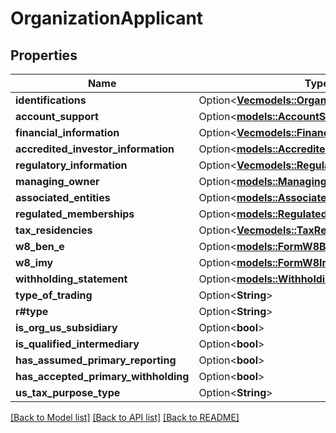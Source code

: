 # OrganizationApplicant

## Properties

Name | Type | Description | Notes
------------ | ------------- | ------------- | -------------
**identifications** | Option<[**Vec<models::OrganizationIdentification>**](OrganizationIdentification.md)> |  | [optional]
**account_support** | Option<[**models::AccountSupportType**](AccountSupportType.md)> |  | [optional]
**financial_information** | Option<[**Vec<models::FinancialInformation>**](FinancialInformation.md)> |  | [optional]
**accredited_investor_information** | Option<[**models::AccreditedInvestorInformation**](AccreditedInvestorInformation.md)> |  | [optional]
**regulatory_information** | Option<[**Vec<models::RegulatoryInformation>**](RegulatoryInformation.md)> |  | [optional]
**managing_owner** | Option<[**models::ManagingOwner**](ManagingOwner.md)> |  | [optional]
**associated_entities** | Option<[**models::AssociatedEntities**](AssociatedEntities.md)> |  | [optional]
**regulated_memberships** | Option<[**models::RegulatedMemberships**](RegulatedMemberships.md)> |  | [optional]
**tax_residencies** | Option<[**Vec<models::TaxResidency>**](TaxResidency.md)> |  | [optional]
**w8_ben_e** | Option<[**models::FormW8Bene**](FormW8BENE.md)> |  | [optional]
**w8_imy** | Option<[**models::FormW8Imy**](FormW8IMY.md)> |  | [optional]
**withholding_statement** | Option<[**models::WithholdingStatementType**](WithholdingStatementType.md)> |  | [optional]
**type_of_trading** | Option<**String**> |  | [optional]
**r#type** | Option<**String**> |  | [optional]
**is_org_us_subsidiary** | Option<**bool**> |  | [optional]
**is_qualified_intermediary** | Option<**bool**> |  | [optional]
**has_assumed_primary_reporting** | Option<**bool**> |  | [optional]
**has_accepted_primary_withholding** | Option<**bool**> |  | [optional]
**us_tax_purpose_type** | Option<**String**> |  | [optional]

[[Back to Model list]](../README.md#documentation-for-models) [[Back to API list]](../README.md#documentation-for-api-endpoints) [[Back to README]](../README.md)


